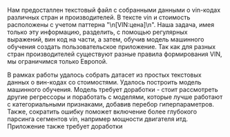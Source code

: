 Нам предосталлен текстовый файл с собранными данными о vin-кодах различных стран и производителей. В тексте vin и стоимость расположены с учетом паттерна "\n[VIN:цена]\n". Наша задача, имея только эту информацию, разделить, с помощью регулярных выражений, вин код на части, а затем, обучив модель машинного обучения создать пользовательское приложение. Так как для разных стран производителей существуют разные правила формирования VIN, мы ограничимся только Европой.

В рамках работы удалось собрать датасет из простых текстовых данных о вин-кодах со стоимостями. Удалось построить модель машинного обучения. Модель требует доработки - стоит рассмотреть другие регрессоры и поработать с моделями, которые лучше работают с категориальными признаками, добавив перебор гиперпараметров. Также, сократить ошибку поможет включение более глубокого парсинга сегментов vin, например мощности двигателя итд. Приложение также требует доработки
